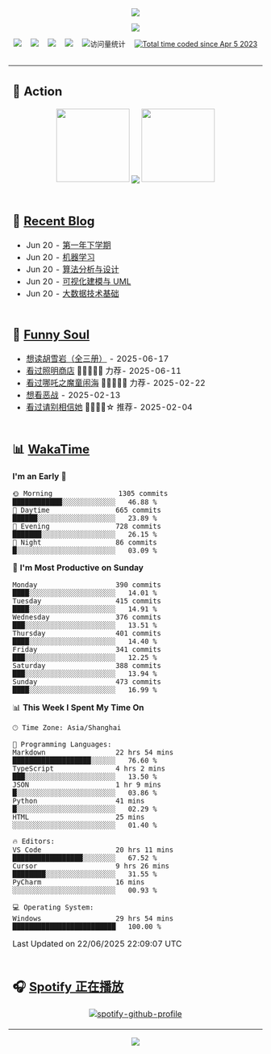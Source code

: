 <div align="center">

<img src="https://capsule-render.vercel.app/api?type=waving&color=timeGradient&height=300&&section=header&text=HI%20THERE!&fontSize=90&fontAlign=50&fontAlignY=30&desc=I%E2%80%99m%20@LI%20SIR%20%F0%9F%91%8B&descAlign=50&descSize=30&descAlignY=60&animation=twinkling" />

<div align="center">

  <!-- knock code pictures 敲代码的图片 -->
  <img order-radius="100px" src="https://img.lisir.me/image/my/001.gif"><br>

  <!-- profile logo 个人资料徽标 -->
  <div align="center">
    <a href="https://lisir.me/" title="点击跳转"><img src="https://img.shields.io/badge/Blog-%E4%B8%AA%E4%BA%BA%E5%8D%9A%E5%AE%A2-red"></a>&emsp;
    <a href="https://photo.lisir.me/" title="点击跳转"><img src="https://img.shields.io/badge/Photo-%E6%97%B6%E5%85%89%E7%9B%B8%E5%86%8C-blue"></a>&emsp;
    <a href="https://cloud.lisir.me/" title="点击跳转"><img src="https://img.shields.io/badge/Cloud%20Disk-%E6%88%91%E7%9A%84%E4%BA%91%E7%9B%98-green"></a>&emsp;
    <a href="https://nz.lisir.me/" title="点击跳转"><img src="https://img.shields.io/badge/%E5%93%AA%E5%90%92-%E7%9B%91%E6%8E%A7%E9%9D%A2%E6%9D%BF-blueviolet"></a>&emsp;
    <!-- visitor -->
    <img src="https://komarev.com/ghpvc/?username=wkwbk&label=Views&color=orange&style=flat" alt="访问量统计" />&emsp;
    <a href="https://wakatime.com/@2237354f-824a-4472-ae76-c1eca96c8908"><img src="https://wakatime.com/badge/user/2237354f-824a-4472-ae76-c1eca96c8908.svg" alt="Total time coded since Apr 5 2023" /></a>
  </div>

</div>

<br>

<div align="center">

<table>

<tr><td>

## 🚀 Action

<!-- github-readme-streak-stats 连续提交代码天数记录 -->
<div align="center">
  <img width="145" src="https://img.lisir.me/image/my/002.png">
  <img align="center" src="https://github-readme-stats.vercel.app/api?username=wkwbk&show_icons=true&theme=transparent">
  <img width="145" src="https://img.lisir.me/image/my/001.png">
</div>

<br>

</td></tr>

<tr><td>

<!-- 近期博客 -->
## 📃 [Recent Blog](https://lisir.me/)

<!-- feed start -->
- Jun 20 - [第一年下学期](https://lisir.me/Exam/XASYU/Second/)
- Jun 20 - [机器学习](https://lisir.me/Exam/XASYU/Second/2025-06-25/00.机器学习)
- Jun 20 - [算法分析与设计](https://lisir.me/Exam/XASYU/Second/2025-07-01/00.算法分析与设计)
- Jun 20 - [可视化建模与 UML](https://lisir.me/Exam/XASYU/Second/2025-06-24/00.可视化建模与-UML)
- Jun 20 - [大数据技术基础](https://lisir.me/Exam/XASYU/Second/2025-06-27/00.大数据技术基础)
<!-- feed end -->

</td></tr>

<tr><td>

<!-- 豆瓣 -->
## 🤾 [Funny Soul](https://movie.douban.com/people/li778057151)

<!-- START_SECTION:douban -->
* <a href='https://book.douban.com/subject/1752349/' target='_blank'>想读胡雪岩（全三册）</a> - 2025-06-17
* <a href='https://movie.douban.com/subject/36318331/' target='_blank'>看过照明商店</a> 🌟🌟🌟🌟🌟 力荐- 2025-06-11
* <a href='https://movie.douban.com/subject/34780991/' target='_blank'>看过哪吒之魔童闹海</a> 🌟🌟🌟🌟🌟 力荐- 2025-02-22
* <a href='https://movie.douban.com/subject/10604851/' target='_blank'>想看恶战</a> - 2025-02-13
* <a href='https://movie.douban.com/subject/35295017/' target='_blank'>看过请别相信她</a> 🌟🌟🌟🌟☆ 推荐- 2025-02-04
<!-- END_SECTION:douban -->

</td></tr>

<tr><td>

<!-- wakatime 统计 -->
## 📊 [WakaTime](https://wakatime.com/@wkwbk)

<!--START_SECTION:waka-->
**I'm an Early 🐤** 

```text
🌞 Morning                1305 commits        ████████████░░░░░░░░░░░░░   46.88 % 
🌆 Daytime                665 commits         ██████░░░░░░░░░░░░░░░░░░░   23.89 % 
🌃 Evening                728 commits         ███████░░░░░░░░░░░░░░░░░░   26.15 % 
🌙 Night                  86 commits          █░░░░░░░░░░░░░░░░░░░░░░░░   03.09 % 
```
📅 **I'm Most Productive on Sunday** 

```text
Monday                   390 commits         ████░░░░░░░░░░░░░░░░░░░░░   14.01 % 
Tuesday                  415 commits         ████░░░░░░░░░░░░░░░░░░░░░   14.91 % 
Wednesday                376 commits         ███░░░░░░░░░░░░░░░░░░░░░░   13.51 % 
Thursday                 401 commits         ████░░░░░░░░░░░░░░░░░░░░░   14.40 % 
Friday                   341 commits         ███░░░░░░░░░░░░░░░░░░░░░░   12.25 % 
Saturday                 388 commits         ███░░░░░░░░░░░░░░░░░░░░░░   13.94 % 
Sunday                   473 commits         ████░░░░░░░░░░░░░░░░░░░░░   16.99 % 
```


📊 **This Week I Spent My Time On** 

```text
🕑︎ Time Zone: Asia/Shanghai

💬 Programming Languages: 
Markdown                 22 hrs 54 mins      ███████████████████░░░░░░   76.60 % 
TypeScript               4 hrs 2 mins        ███░░░░░░░░░░░░░░░░░░░░░░   13.50 % 
JSON                     1 hr 9 mins         █░░░░░░░░░░░░░░░░░░░░░░░░   03.86 % 
Python                   41 mins             █░░░░░░░░░░░░░░░░░░░░░░░░   02.29 % 
HTML                     25 mins             ░░░░░░░░░░░░░░░░░░░░░░░░░   01.40 % 

🔥 Editors: 
VS Code                  20 hrs 11 mins      █████████████████░░░░░░░░   67.52 % 
Cursor                   9 hrs 26 mins       ████████░░░░░░░░░░░░░░░░░   31.55 % 
PyCharm                  16 mins             ░░░░░░░░░░░░░░░░░░░░░░░░░   00.93 % 

💻 Operating System: 
Windows                  29 hrs 54 mins      █████████████████████████   100.00 % 
```


 Last Updated on 22/06/2025 22:09:07 UTC
<!--END_SECTION:waka-->

</td></tr>

<tr><td>

## 🎧 [Spotify 正在播放](https://open.spotify.com/user/31s4ftvnfnus65uynvxmxu7rkfom)

<div align="center">

  [![spotify-github-profile](https://spotify-github-profile.kittinanx.com/api/view?uid=31s4ftvnfnus65uynvxmxu7rkfom&cover_image=true&theme=default&show_offline=true&background_color=121212&interchange=true&bar_color_cover=true)](https://spotify-github-profile.kittinanx.com/api/view?uid=31s4ftvnfnus65uynvxmxu7rkfom&redirect=true)

</div>

</td></tr>

</table>

</div>

<img src="https://capsule-render.vercel.app/api?type=waving&color=timeGradient&height=300&&section=footer&text=THE%20END!&fontSize=90&fontAlign=50&fontAlignY=70&desc=Hope%20your%20program%20is%20bug-free!&descAlign=50&descSize=30&descAlignY=40&animation=twinkling" />

</div>
